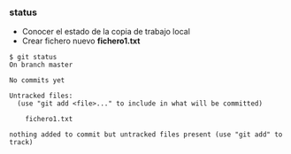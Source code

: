 ### status
* Conocer el estado de la copia de trabajo local
* Crear fichero nuevo **fichero1.txt**

```shell
$ git status
On branch master

No commits yet

Untracked files:
  (use "git add <file>..." to include in what will be committed)

    fichero1.txt

nothing added to commit but untracked files present (use "git add" to track)

```
